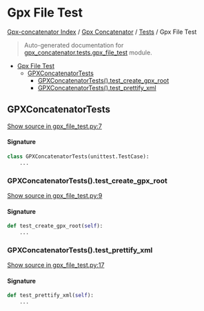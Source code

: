 # Gpx File Test

[Gpx-concatenator Index](../../README.md#gpx-concatenator-index) /
[Gpx Concatenator](../index.md#gpx-concatenator) /
[Tests](./index.md#tests) /
Gpx File Test

> Auto-generated documentation for [gpx_concatenator.tests.gpx_file_test](../../../gpx_concatenator/tests/gpx_file_test.py) module.

- [Gpx File Test](#gpx-file-test)
  - [GPXConcatenatorTests](#gpxconcatenatortests)
    - [GPXConcatenatorTests().test_create_gpx_root](#gpxconcatenatortests()test_create_gpx_root)
    - [GPXConcatenatorTests().test_prettify_xml](#gpxconcatenatortests()test_prettify_xml)

## GPXConcatenatorTests

[Show source in gpx_file_test.py:7](../../../gpx_concatenator/tests/gpx_file_test.py#L7)

#### Signature

```python
class GPXConcatenatorTests(unittest.TestCase):
    ...
```

### GPXConcatenatorTests().test_create_gpx_root

[Show source in gpx_file_test.py:9](../../../gpx_concatenator/tests/gpx_file_test.py#L9)

#### Signature

```python
def test_create_gpx_root(self):
    ...
```

### GPXConcatenatorTests().test_prettify_xml

[Show source in gpx_file_test.py:17](../../../gpx_concatenator/tests/gpx_file_test.py#L17)

#### Signature

```python
def test_prettify_xml(self):
    ...
```